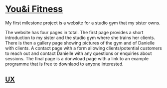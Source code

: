 <h1><u> You&i Fitness</u> </h1>

<p>My first milestone project is a website for a studio gym that my sister owns.

The website has four pages in total. The first page provides a short introduction to my sister and the studio gym where she trains her clients. 
There is then a gallery page showing pictures of the gym and of Danielle with clients.
A contact page with a form allowing clients/potential customers to reach out and contact Danielle with any questions or enquiries about sessions.
The final page is a donwload page with a link to an example programme that is free to downlaod to anyone interested. 

<h2><u>UX</u></h2>

